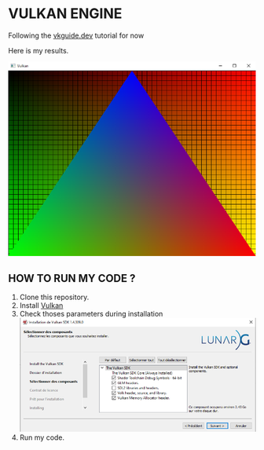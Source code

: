 # VULKAN ENGINE 

Following the [vkguide.dev](https://vkguide.dev/) tutorial for now

Here is my results.

![HelloTriangle](git-screenshots/VulkanHelloTriangle.png)

## HOW TO RUN MY CODE ?

1. Clone this repository.
2. Install [Vulkan](https://vulkan.lunarg.com/sdk/home#windows)
3. Check thoses parameters during installation 
![](git-screenshots/VulkanInstallParameters.png)
4. Run my code.
